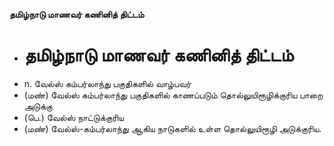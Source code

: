 **தமிழ்நாடு மாணவர் கணினித் திட்டம்**
- # தமிழ்நாடு மாணவர் கணினித் திட்டம்
- n. வேல்ஸ் கம்பர்லாந்து பகுதிகளில் வாழ்பவர்
- (மண்) வேல்ஸ் கம்பர்லாந்து பகுதிகளில் காணப்படும் தொல்லுயிரூழிக்குரிய பாறை அடுக்கு
- (பெ.) வேல்ஸ் நாட்டுக்குரிய
- (மண்) வேல்ஸ்-கம்பர்லாந்து ஆகிய நாடுகளில் உள்ள தொல்லுயிரூழி அடுக்குரிய.

